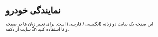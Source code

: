 # نمایندگی خودرو

این صفحه یک سایت دو زبانه (انگلیسی / فارسی) است. برای تغییر زبان ها در صفحه سایت از دکمه En و فا استفاده کنید.
